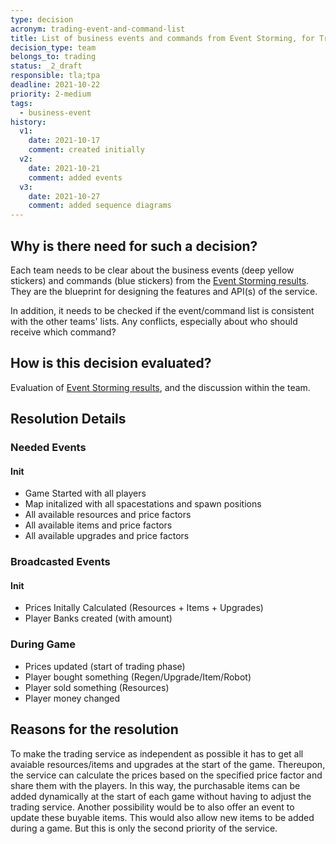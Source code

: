 ```yaml
---
type: decision
acronym: trading-event-and-command-list
title: List of business events and commands from Event Storming, for Trading service
decision_type: team
belongs_to: trading
status: _2_draft
responsible: tla;tpa
deadline: 2021-10-22
priority: 2-medium
tags:
  - business-event
history:
  v1:
    date: 2021-10-17
    comment: created initially
  v2:
    date: 2021-10-21
    comment: added events
  v3:
    date: 2021-10-27
    comment: added sequence diagrams
---
```


## Why is there need for such a decision?

Each team needs to be clear about the business events (deep yellow stickers) and commands (blue stickers)
from the [Event Storming results](https://miro.com/app/board/o9J_lsQV7ZA=/). They are the blueprint for
designing the features and API(s) of the service.

In addition, it needs to be checked if the event/command list is consistent with the other teams' lists.
Any conflicts, especially about who should receive which command?
    
## How is this decision evaluated?

Evaluation of [Event Storming results](https://miro.com/app/board/o9J_lsQV7ZA=/), and the discussion within the team.

## Resolution Details

### Needed Events

#### Init
  - Game Started with all players
  - Map initalized with all spacestations and spawn positions
  - All available resources and price factors
  - All available items and price factors
  - All available upgrades and price factors

### Broadcasted Events

#### Init
  - Prices Initally Calculated (Resources + Items + Upgrades)
  - Player Banks created (with amount)

### During Game
  - Prices updated (start of trading phase)
  - Player bought something (Regen/Upgrade/Item/Robot)
  - Player sold something (Resources)
  - Player money changed

## Reasons for the resolution

To make the trading service as independent as possible it has to get all avaiable resources/items and upgrades at the start of the game. Thereupon, the service can calculate the prices based on the specified price factor and share them with the players. In this way, the purchasable items can be added dynamically at the start of each game without having to adjust the trading service. Another possibility would be to also offer an event to update these buyable items. This would also allow new items to be added during a game. But this is only the second priority of the service.